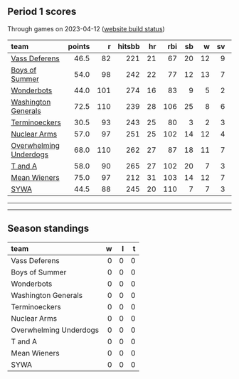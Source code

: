 

## Period 1 scores

Through games on 2023-04-12 ([website build status](https://github.com/brian-bot/pl-site/actions))


|team                   | points|   r| hitsbb| hr| rbi| sb|  w| sv|  so|   era|  whip|
|:----------------------|------:|---:|------:|--:|---:|--:|--:|--:|---:|-----:|-----:|
|[Vass Deferens](./vassdeferens)|   46.5|  82|    221| 21|  67| 20| 12|  9| 107| 4.525| 1.140|
|[Boys of Summer](./boysofsummer)|   54.0|  98|    242| 22|  77| 12| 13|  7| 165| 4.673| 1.353|
|[Wonderbots](./wonderbots)|   44.0| 101|    274| 16|  83|  9|  5|  2| 138| 4.207| 1.277|
|[Washington Generals](./washingtongenerals)|   72.5| 110|    239| 28| 106| 25|  8|  6| 142| 3.445| 1.273|
|[Terminoeckers](./terminoeckers)|   30.5|  93|    243| 25|  80|  3|  2|  3| 151| 5.530| 1.583|
|[Nuclear Arms](./nucleararms)|   57.0|  97|    251| 25| 102| 14| 12|  4| 132| 4.003| 1.294|
|[Overwhelming Underdogs](./overwhelmingunderdogs)|   68.0| 110|    262| 27|  87| 18| 11|  7| 128| 3.586| 1.227|
|[T and A](./tanda)     |   58.0|  90|    265| 27| 102| 20|  7|  3| 156| 3.569| 1.375|
|[Mean Wieners](./meanwieners)|   75.0|  97|    212| 31| 103| 14| 12|  7| 161| 3.092| 1.122|
|[SYWA](./sywa)         |   44.5|  88|    245| 20| 110|  7|  7|  3| 157| 4.509| 1.348|

* * *
* * *

## Season standings


|team                   |  w|  l|  t|
|:----------------------|--:|--:|--:|
|Vass Deferens          |  0|  0|  0|
|Boys of Summer         |  0|  0|  0|
|Wonderbots             |  0|  0|  0|
|Washington Generals    |  0|  0|  0|
|Terminoeckers          |  0|  0|  0|
|Nuclear Arms           |  0|  0|  0|
|Overwhelming Underdogs |  0|  0|  0|
|T and A                |  0|  0|  0|
|Mean Wieners           |  0|  0|  0|
|SYWA                   |  0|  0|  0|



